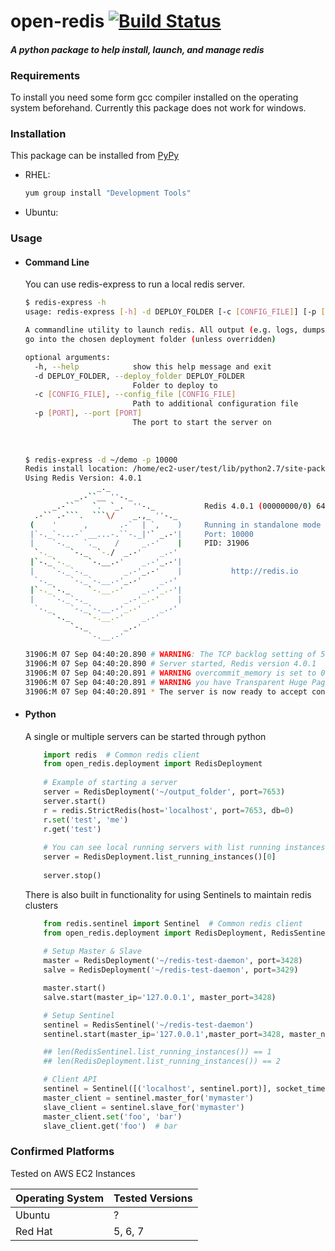 # open-redis [![Build Status](https://travis-ci.org/TheWiseLion/open-redis.svg?branch=master)](https://travis-ci.org/TheWiseLion/open-redis)
#### *A python package to help install, launch, and manage redis* ####

### Requirements ###
To install you need some form gcc compiler installed on the operating system beforehand.
Currently this package does not work for windows.

### Installation ###
This package can be installed from [PyPy](https://pypi.python.org/pypi?:action=display&name=open-redis)

* RHEL:
    ```bash
    yum group install "Development Tools"
    ```
* Ubuntu:



### Usage ###
  * #### Command Line #### 
    You can use redis-express to run a local redis server.
    ```bash
    $ redis-express -h
    usage: redis-express [-h] -d DEPLOY_FOLDER [-c [CONFIG_FILE]] [-p [PORT]]
    
    A commandline utility to launch redis. All output (e.g. logs, dumps, etc) will
    go into the chosen deployment folder (unless overridden)
    
    optional arguments:
      -h, --help            show this help message and exit
      -d DEPLOY_FOLDER, --deploy_folder DEPLOY_FOLDER
                            Folder to deploy to
      -c [CONFIG_FILE], --config_file [CONFIG_FILE]
                            Path to additional configuration file
      -p [PORT], --port [PORT]
                            The port to start the server on
                            
                            
                            
    $ redis-express -d ~/demo -p 10000
    Redis install location: /home/ec2-user/test/lib/python2.7/site-packages/open_redis/redis-4.0.1/src/redis-server
    Using Redis Version: 4.0.1
                    _._
               _.-``__ ''-._
          _.-``    `.  `_.  ''-._           Redis 4.0.1 (00000000/0) 64 bit
      .-`` .-```.  ```\/    _.,_ ''-._
     (    '      ,       .-`  | `,    )     Running in standalone mode
     |`-._`-...-` __...-.``-._|'` _.-'|     Port: 10000
     |    `-._   `._    /     _.-'    |     PID: 31906
      `-._    `-._  `-./  _.-'    _.-'
     |`-._`-._    `-.__.-'    _.-'_.-'|
     |    `-._`-._        _.-'_.-'    |           http://redis.io
      `-._    `-._`-.__.-'_.-'    _.-'
     |`-._`-._    `-.__.-'    _.-'_.-'|
     |    `-._`-._        _.-'_.-'    |
      `-._    `-._`-.__.-'_.-'    _.-'
          `-._    `-.__.-'    _.-'
              `-._        _.-'
                  `-.__.-'
    
    31906:M 07 Sep 04:40:20.890 # WARNING: The TCP backlog setting of 511 cannot be enforced because /proc/sys/net/core/somaxconn is set to the lower value of 128.
    31906:M 07 Sep 04:40:20.890 # Server started, Redis version 4.0.1
    31906:M 07 Sep 04:40:20.891 # WARNING overcommit_memory is set to 0! Background save may fail under low memory condition. To fix this issue add 'vm.overcommit_memory = 1' to /etc/sysctl.conf and then reboot or run the command 'sysctl vm.overcommit_memory=1' for this to take effect.
    31906:M 07 Sep 04:40:20.891 # WARNING you have Transparent Huge Pages (THP) support enabled in your kernel. This will create latency and memory usage issues with Redis. To fix this issue run the command 'echo never > /sys/kernel/mm/transparent_hugepage/enabled' as root, and add it to your /etc/rc.local in order to retain the setting after a reboot. Redis must be restarted after THP is disabled.
    31906:M 07 Sep 04:40:20.891 * The server is now ready to accept connections on port 10000
    ``` 
    
* #### Python ####
    A single or multiple servers can be started through python
    ```python
        import redis  # Common redis client
        from open_redis.deployment import RedisDeployment
        
        # Example of starting a server
        server = RedisDeployment('~/output_folder', port=7653)
        server.start()
        r = redis.StrictRedis(host='localhost', port=7653, db=0)
        r.set('test', 'me')
        r.get('test')
        
        # You can see local running servers with list running instances
        server = RedisDeployment.list_running_instances()[0]
        
        server.stop()
    ```
    
    There is also built in functionality for using Sentinels to maintain redis clusters
    ```python
        from redis.sentinel import Sentinel  # Common redis client
        from open_redis.deployment import RedisDeployment, RedisSentinel
        
        # Setup Master & Slave
        master = RedisDeployment('~/redis-test-daemon', port=3428)
        salve = RedisDeployment('~/redis-test-daemon', port=3429)

        master.start()
        salve.start(master_ip='127.0.0.1', master_port=3428)

        # Setup Sentinel
        sentinel = RedisSentinel('~/redis-test-daemon')
        sentinel.start(master_ip='127.0.0.1',master_port=3428, master_name='mymaster')

        ## len(RedisSentinel.list_running_instances()) == 1
        ## len(RedisDeployment.list_running_instances()) == 2

        # Client API
        sentinel = Sentinel([('localhost', sentinel.port)], socket_timeout=0.1)
        master_client = sentinel.master_for('mymaster')
        slave_client = sentinel.slave_for('mymaster')
        master_client.set('foo', 'bar')
        slave_client.get('foo')  # bar
    ```
    

### Confirmed Platforms ###
Tested on AWS EC2 Instances

Operating System  | Tested Versions |
-------------     | ------------- |
Ubuntu      | ?  |
Red Hat      | 5, 6, 7  |